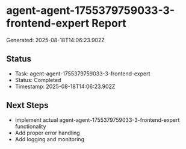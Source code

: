 # agent-agent-1755379759033-3-frontend-expert Report

Generated: 2025-08-18T14:06:23.902Z

## Status
- Task: agent-agent-1755379759033-3-frontend-expert
- Status: Completed
- Timestamp: 2025-08-18T14:06:23.902Z

## Next Steps
- Implement actual agent-agent-1755379759033-3-frontend-expert functionality
- Add proper error handling
- Add logging and monitoring
